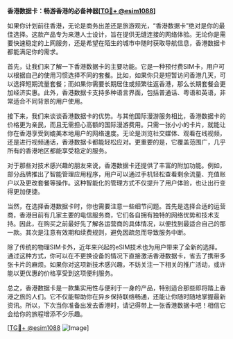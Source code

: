 **香港数据卡：畅游香港的必备神器[[TG💪+ @esim1088](https://t.me/s/esim1088)]**

如果你计划前往香港，无论是商务出差还是旅游观光，“香港数据卡”绝对是你的最佳选择。这款产品专为来港人士设计，旨在提供无缝连接的网络体验。无论你是需要快速稳定的上网服务，还是希望在陌生的城市中随时获取导航信息，香港数据卡都能满足你的需求。

首先，让我们来了解一下香港数据卡的主要功能。它是一种预付费SIM卡，用户可以根据自己的使用习惯选择不同的套餐。比如，如果你只是短暂访问香港几天，可以选择短期流量套餐；而如果你需要长期居住或频繁往返香港，那么长期套餐会更加经济实惠。此外，香港数据卡支持多种语言界面，包括普通话、粤语和英语，非常适合不同背景的用户使用。

接下来，我们来谈谈香港数据卡的优势。与其他国际漫游服务相比，香港数据卡的价格更为亲民，而且无需担心高额的国际漫游费用。只需一张小小的卡片，就能让你在香港享受到媲美本地用户的网络速度。无论是浏览社交媒体、观看在线视频，还是进行视频通话，香港数据卡都能轻松应对。更重要的是，它覆盖范围广，几乎所有的香港地区都能享受稳定的服务。

对于那些对技术感兴趣的朋友来说，香港数据卡还提供了丰富的附加功能。例如，部分品牌推出了智能管理应用程序，用户可以通过手机轻松查看剩余流量、充值账户以及更改套餐等操作。这种智能化的管理方式不仅提升了用户体验，也让出行变得更加便捷。

当然，在选择香港数据卡时，你也需要注意一些细节问题。首先是选择合适的运营商，香港目前有几家主要的电信服务商，它们各自拥有独特的网络优势和技术支持。因此，在购买之前最好先了解各运营商的具体情况，以便找到最适合自己的那一款。其次是注意有效期和续费规则，避免因疏忽而导致服务中断。

除了传统的物理SIM卡外，近年来兴起的eSIM技术也为用户带来了全新的选择。通过这种方式，你可以在不更换设备的情况下直接激活香港数据卡，省去了携带多张卡片的麻烦。如果你对这项新技术感兴趣，不妨关注一下相关的推广活动，或许能以更优惠的价格享受到这项便利服务。

总之，香港数据卡是一款集实用性与便利于一身的产品，特别适合那些即将踏上香港之旅的人们。它不仅能帮助你在异乡保持联络畅通，还能让你随时随地掌握最新资讯。所以，下次当你准备出发去香港时，请记得带上一张香港数据卡吧！相信它会给你的旅程增添不少乐趣。

[[TG💪+ @esim1088](https://t.me/s/esim1088) ![Image](https://i.postimg.cc/4NQfJmqS/Snipaste-2025-05-13-00-14-12.png)]